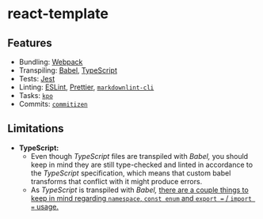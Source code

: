 # react-template

<!-- [![Build Status](https://img.shields.io/travis/rafamel/react-template/master.svg)](https://travis-ci.org/rafamel/react-template)
[![Coverage](https://img.shields.io/coveralls/rafamel/react-template/master.svg)](https://coveralls.io/github/rafamel/react-template)
[![Dependencies](https://img.shields.io/david/rafamel/react-template.svg)](https://david-dm.org/rafamel/react-template)
[![License](https://img.shields.io/github/license/rafamel/react-template.svg)](https://github.com/rafamel/react-template/blob/master/LICENSE)

> Riseup *React* template -->

## Features

- Bundling: [Webpack](https://webpack.js.org/)
- Transpiling: [Babel](https://babeljs.io/), [TypeScript](https://en.wikipedia.org/wiki/TypeScript)
- Tests: [Jest](https://jestjs.io/)
- Linting: [ESLint](https://github.com/eslint/eslint), [Prettier](https://github.com/prettier/prettier), [`markdownlint-cli`](https://github.com/igorshubovych/markdownlint-cli)
- Tasks: [`kpo`](https://github.com/rafamel/kpo)
- Commits: [`commitizen`](https://github.com/commitizen/cz-cli)

## Limitations

- **TypeScript:**
  - Even though _TypeScript_ files are transpiled with _Babel,_ you should keep in mind they are still type-checked and linted in accordance to the _TypeScript_ specification, which means that custom babel transforms that conflict with it might produce errors.
  - As _TypeScript_ is transpiled with _Babel,_ [there are a couple things to keep in mind regarding `namespace`, `const enum` and `export =` / `import =` usage.](https://babeljs.io/docs/en/babel-plugin-transform-typescript)
